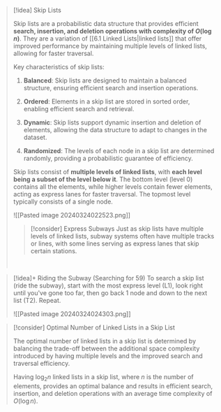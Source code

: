 
> [!idea] Skip Lists
> 
> Skip lists are a probabilistic data structure that provides efficient **search, insertion, and deletion operations with complexity of $O(\log n)$**. They are a variation of [[6.1 Linked Lists|linked lists]] that offer improved performance by maintaining multiple levels of linked lists, allowing for faster traversal.
> 
> Key characteristics of skip lists:
> 
> 1. **Balanced**: Skip lists are designed to maintain a balanced structure, ensuring efficient search and insertion operations.
> 
> 2. **Ordered**: Elements in a skip list are stored in sorted order, enabling efficient search and retrieval.
> 
> 3. **Dynamic**: Skip lists support dynamic insertion and deletion of elements, allowing the data structure to adapt to changes in the dataset.
> 
> 4. **Randomized**: The levels of each node in a skip list are determined randomly, providing a probabilistic guarantee of efficiency.
> 
> Skip lists consist of **multiple levels of linked lists**, with **each level being a subset of the level below it**. The bottom level (level 0) contains all the elements, while higher levels contain fewer elements, acting as express lanes for faster traversal. The topmost level typically consists of a single node.
> 
> ![[Pasted image 20240324022523.png]]
> 
> > [!consider] Express Subways
> > Just as skip lists have multiple levels of linked lists, subway systems often have multiple tracks or lines, with some lines serving as express lanes that skip certain stations.
> 
> <br>
> 


> [!idea]+ Riding the Subway (Searching for 59)
> To search a skip list (ride the subway), start with the most express level (L1), look right until you've gone too far, then go back 1 node and down to the next list (T2). Repeat.
> 
> ![[Pasted image 20240324024303.png]]


> [!consider] Optimal Number of Linked Lists in a Skip List
>
> The optimal number of linked lists in a skip list is determined by balancing the trade-off between the additional space complexity introduced by having multiple levels and the improved search and traversal efficiency.
>
> Having $\log_2 n$ linked lists in a skip list, where $n$ is the number of elements, provides an optimal balance and results in efficient search, insertion, and deletion operations with an average time complexity of $O(\log n)$.
